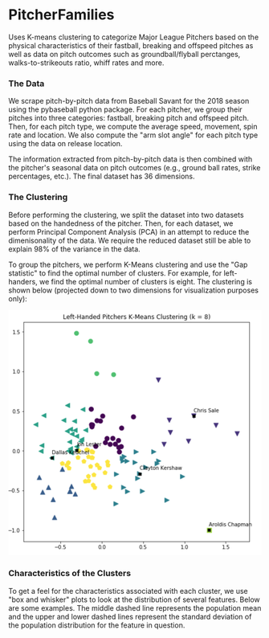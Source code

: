 # PitcherFamilies

Uses K-means clustering to categorize Major League Pitchers based on the physical characteristics of their fastball, breaking and offspeed pitches as well as data on pitch outcomes such as groundball/flyball perctanges, walks-to-strikeouts ratio, whiff rates and more.

### The Data

We scrape pitch-by-pitch data from Baseball Savant for the 2018 season using the pybaseball python package.  For each pitcher, we group their pitches into three categories: fastball, breaking pitch and offspeed pitch.  Then, for each pitch type, we compute the average speed, movement, spin rate and location.  We also compute the "arm slot angle" for each pitch type using the data on release location.

The information extracted from pitch-by-pitch data is then combined with the pitcher's seasonal data on pitch outcomes (e.g., ground ball rates, strike percentages, etc.).  The final dataset has 36 dimensions.

### The Clustering

Before performing the clustering, we split the dataset into two datasets based on the handedness of the pitcher.  Then, for each dataset, we perform Principal Component Analysis (PCA) in an attempt to reduce the dimenisonality of the data.  We require the reduced dataset still be able to explain 98% of the variance in the data.

To group the pitchers, we perform K-Means clustering and use the "Gap statistic" to find the optimal number of clusters.  For example, for left-handers, we find the optimal number of clusters is eight.   The clustering is shown below (projected down to two dimensions for visualization purposes only):

![alt text](https://github.com/chrisjackson4256/MLBPitcherFamilies/blob/master/lh_pitcher_cluster.png "lh pitcher clusters")

### Characteristics of the Clusters

To get a feel for the characteristics associated with each cluster, we use "box and whisker" plots to look at the distribution of several features.  Below are some examples.  The middle dashed line represents the population mean and the upper and lower dashed lines represent the standard deviation of the population distribution for the feature in question.



